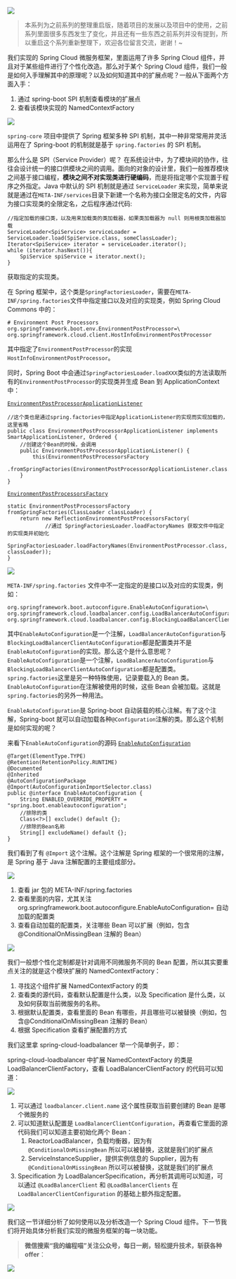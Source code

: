 ![](https://zhxhash-blog.oss-cn-beijing.aliyuncs.com/Spring%20Cloud%20%E5%8D%87%E7%BA%A7%E4%B9%8B%E8%B7%AF/2020.x/Spring%20Cloud%20%E5%8D%87%E7%BA%A7%E4%B9%8B%E8%B7%AF%20Logo.jpg)

> 本系列为之前系列的整理重启版，随着项目的发展以及项目中的使用，之前系列里面很多东西发生了变化，并且还有一些东西之前系列并没有提到，所以重启这个系列重新整理下，欢迎各位留言交流，谢谢！~

我们实现的 Spring Cloud 微服务框架，里面运用了许多 Spring Cloud 组件，并且对于某些组件进行了个性化改造。那么对于某个 Spring Cloud 组件，我们一般是如何入手理解其中的原理呢？以及如何知道其中的扩展点呢？一般从下面两个方面入手：

1. 通过 spring-boot SPI 机制查看模块的扩展点
2. 查看该模块实现的 NamedContextFactory

![](https://zhxhash-blog.oss-cn-beijing.aliyuncs.com/Spring%20Cloud%20%E5%8D%87%E7%BA%A7%E4%B9%8B%E8%B7%AF/2020.x/9-01.%20spring.factories%20SPI%20%E6%9C%BA%E5%88%B6.jpg)

`spring-core` 项目中提供了 Spring 框架多种 SPI 机制，其中一种非常常用并灵活运用在了 Spring-boot 的机制就是基于 `spring.factories` 的 SPI 机制。

那么什么是 SPI（Service Provider）呢？ 在系统设计中，为了模块间的协作，往往会设计统一的接口供模块之间的调用。面向的对象的设计里，我们一般推荐模块之间基于接口编程，**模块之间不对实现类进行硬编码**，而是将指定哪个实现置于程序之外指定。Java 中默认的 SPI 机制就是通过 `ServiceLoader` 来实现，简单来说就是通过在`META-INF/services`目录下新建一个名称为接口全限定名的文件，内容为接口实现类的全限定名，之后程序通过代码:
```
//指定加载的接口类，以及用来加载类的类加载器，如果类加载器为 null 则用根类加载器加载
ServiceLoader<SpiService> serviceLoader = ServiceLoader.load(SpiService.class, someClassLoader);
Iterator<SpiService> iterator = serviceLoader.iterator();
while (iterator.hasNext()){
    SpiService spiService = iterator.next();
}
```
获取指定的实现类。

在 Spring 框架中，这个类是`SpringFactoriesLoader`，需要在`META-INF/spring.factories`文件中指定接口以及对应的实现类，例如 Spring Cloud Commons 中的：
```
# Environment Post Processors
org.springframework.boot.env.EnvironmentPostProcessor=\
org.springframework.cloud.client.HostInfoEnvironmentPostProcessor
```
其中指定了`EnvironmentPostProcessor`的实现`HostInfoEnvironmentPostProcessor`。

同时，Spring Boot 中会通过`SpringFactoriesLoader.loadXXX`类似的方法读取所有的`EnvironmentPostProcessor`的实现类并生成 Bean 到 ApplicationContext 中：

[`EnvironmentPostProcessorApplicationListener`](https://github.com/spring-projects/spring-boot/blob/master/spring-boot-project/spring-boot/src/main/java/org/springframework/boot/env/EnvironmentPostProcessorApplicationListener.java)
```
//这个类也是通过spring.factories中指定ApplicationListener的实现而实现加载的，这里省略
public class EnvironmentPostProcessorApplicationListener implements SmartApplicationListener, Ordered {
    //创建这个Bean的时候，会调用
    public EnvironmentPostProcessorApplicationListener() {
		this(EnvironmentPostProcessorsFactory
				.fromSpringFactories(EnvironmentPostProcessorApplicationListener.class.getClassLoader()));
	}
}
```
[`EnvironmentPostProcessorsFactory`](https://github.com/spring-projects/spring-boot/blob/master/spring-boot-project/spring-boot/src/main/java/org/springframework/boot/env/EnvironmentPostProcessorsFactory.java)
```
static EnvironmentPostProcessorsFactory fromSpringFactories(ClassLoader classLoader) {
	return new ReflectionEnvironmentPostProcessorsFactory(
	        //通过 SpringFactoriesLoader.loadFactoryNames 获取文件中指定的实现类并初始化
			SpringFactoriesLoader.loadFactoryNames(EnvironmentPostProcessor.class, classLoader));
}
```

![](https://zhxhash-blog.oss-cn-beijing.aliyuncs.com/Spring%20Cloud%20%E5%8D%87%E7%BA%A7%E4%B9%8B%E8%B7%AF/2020.x/9-02.%20spring.factories%20%E7%9A%84%E7%89%B9%E6%AE%8A%E4%BD%BF%E7%94%A8%20-%20EnableAutoConfiguration.jpg)

`META-INF/spring.factories` 文件中不一定指定的是接口以及对应的实现类，例如：

```
org.springframework.boot.autoconfigure.EnableAutoConfiguration=\
org.springframework.cloud.loadbalancer.config.LoadBalancerAutoConfiguration,\
org.springframework.cloud.loadbalancer.config.BlockingLoadBalancerClientAutoConfiguration,\
```
其中`EnableAutoConfiguration`是一个注解，`LoadBalancerAutoConfiguration`与`BlockingLoadBalancerClientAutoConfiguration`都是配置类并不是`EnableAutoConfiguration`的实现。那么这个是什么意思呢？`EnableAutoConfiguration`是一个注解，`LoadBalancerAutoConfiguration`与`BlockingLoadBalancerClientAutoConfiguration`都是配置类。`spring.factories`这里是另一种特殊使用，记录要载入的 Bean 类。`EnableAutoConfiguration`在注解被使用的时候，这些 Bean 会被加载。这就是`spring.factories`的另外一种用法。

`EnableAutoConfiguration`是 Spring-boot 自动装载的核心注解。有了这个注解，Spring-boot 就可以自动加载各种`@Configuration`注解的类。那么这个机制是如何实现的呢？

来看下`EnableAutoConfiguration`的源码
[`EnableAutoConfiguration`](https://github.com/spring-projects/spring-boot/blob/master/spring-boot-project/spring-boot-autoconfigure/src/main/java/org/springframework/boot/autoconfigure/EnableAutoConfiguration.java)
```
@Target(ElementType.TYPE)
@Retention(RetentionPolicy.RUNTIME)
@Documented
@Inherited
@AutoConfigurationPackage
@Import(AutoConfigurationImportSelector.class)
public @interface EnableAutoConfiguration {
	String ENABLED_OVERRIDE_PROPERTY = "spring.boot.enableautoconfiguration";
	//排除的类
	Class<?>[] exclude() default {};
	//排除的Bean名称
	String[] excludeName() default {};
}
```
我们看到了有 `@Import` 这个注解。这个注解是 Spring 框架的一个很常用的注解，是 Spring 基于 Java 注解配置的主要组成部分。

![](https://zhxhash-blog.oss-cn-beijing.aliyuncs.com/Spring%20Cloud%20%E5%8D%87%E7%BA%A7%E4%B9%8B%E8%B7%AF/2020.x/9-03.%20%E9%80%9A%E8%BF%87%E6%A8%A1%E5%9D%97%E7%9A%84%20spring.factories%20%E6%9F%A5%E7%9C%8B%E6%A8%A1%E5%9D%97%E7%9A%84%E8%87%AA%E5%8A%A8%E9%85%8D%E7%BD%AE.jpg)

1. 查看 jar 包的 META-INF/spring.factories
3. 查看里面的内容，尤其关注 org.springframework.boot.autoconfigure.EnableAutoConfiguration= 自动加载的配置类
4. 查看自动加载的配置类，关注哪些 Bean 可以扩展（例如，包含@ConditionalOnMissingBean 注解的 Bean）

![](https://zhxhash-blog.oss-cn-beijing.aliyuncs.com/Spring%20Cloud%20%E5%8D%87%E7%BA%A7%E4%B9%8B%E8%B7%AF/2020.x/9-04.%20%E6%AF%8F%E4%B8%AA%E5%BE%AE%E6%9C%8D%E5%8A%A1%E7%8B%AC%E7%AB%8B%E7%9A%84%20NamedContextFactory.jpg)

我们一般想个性化定制都是针对调用不同微服务不同的 Bean 配置，所以其实要重点关注的就是这个模块扩展的 NamedContextFactory：

1. 寻找这个组件扩展 NamedContextFactory 的类
2. 查看类的源代码，查看默认配置是什么类，以及 Specification 是什么类，以及如何获取当前微服务的名称。
3. 根据默认配置类，查看里面的 Bean 有哪些，并且哪些可以被替换（例如，包含@ConditionalOnMissingBean 注解的 Bean）
4. 根据 Specification 查看扩展配置的方式

我们这里拿 spring-cloud-loadbalancer 举一个简单例子，即：

spring-cloud-loadbalancer 中扩展 NamedContextFactory 的类是 LoadBalancerClientFactory，查看 LoadBalancerClientFactory 的代码可以知道：

![](https://zhxhash-blog.oss-cn-beijing.aliyuncs.com/Spring%20Cloud%20%E5%8D%87%E7%BA%A7%E4%B9%8B%E8%B7%AF/2020.x/9-05.%20Spring%20Cloud%20Loadbaclancer.png)

1. 可以通过 `loadbalancer.client.name` 这个属性获取当前要创建的 Bean 是哪个微服务的
2. 可以知道默认配置是 `LoadBalancerClientConfiguration`，再查看它里面的源代码我们可以知道主要初始化两个 Bean：
   1. ReactorLoadBalancer，负载均衡器，因为有 `@ConditionalOnMissingBean` 所以可以被替换，这就是我们的扩展点
   2. ServiceInstanceSupplier，提供实例信息的 Supplier，因为有 `@ConditionalOnMissingBean` 所以可以被替换，这就是我们的扩展点
3. Specification 为 LoadBalancerSpecification，再分析其调用可以知道，可以通过 `@LoadBalancerClient` 和 `@LoadBalancerClients` 在 `LoadBalancerClientConfiguration` 的基础上额外指定配置。


![](https://zhxhash-blog.oss-cn-beijing.aliyuncs.com/Spring%20Cloud%20%E5%8D%87%E7%BA%A7%E4%B9%8B%E8%B7%AF/2020.x/%E6%80%BB%E7%BB%93%E4%B8%8E%E5%90%8E%E7%BB%AD.png)


我们这一节详细分析了如何使用以及分析改造一个 Spring Cloud 组件。下一节我们将开始具体分析我们实现的微服务框架的每一块功能。

> **微信搜索“我的编程喵”关注公众号，每日一刷，轻松提升技术，斩获各种offer**：

![](https://zhxhash-blog.oss-cn-beijing.aliyuncs.com/%E5%85%AC%E4%BC%97%E5%8F%B7QR.gif)